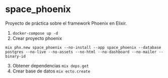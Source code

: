 # space_phoenix
Proyecto de práctica sobre el framework Phoenix en Elixir.

1. ``docker-compose up -d``
2. Crear proyecto phoenix
```code   
mix phx.new space_phoenix --no-install --app space_phoenix --database postgres --no-live --no-assets --no-html --no-dashboard --no-mailer --binary-id
```
3. Obtener dependencias 
``mix deps.get``
4. Crear base de datos
``mix ecto.create``